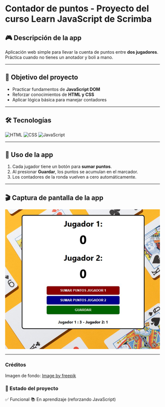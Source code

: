 # Contador de puntos - Proyecto del curso Learn JavaScript de Scrimba

## 🎮 Descripción de la app
Aplicación web simple para llevar la cuenta de puntos entre **dos jugadores**.  
Práctica cuando no tienes un anotador y boli a mano.  

---

## 🎯 Objetivo del proyecto
- Practicar fundamentos de **JavaScript DOM**
- Reforzar conocimientos de **HTML y CSS**
- Aplicar lógica básica para manejar contadores

---

## 🛠️ Tecnologías
![HTML](https://img.shields.io/badge/HTML-orange?logo=html5&logoColor=white)
![CSS](https://img.shields.io/badge/CSS-blue?logo=css3&logoColor=white)
![JavaScript](https://img.shields.io/badge/JavaScript-yellow?logo=javascript&logoColor=black)

---

## 📖 Uso de la app
1. Cada jugador tiene un botón para **sumar puntos**.  
2. Al presionar **Guardar**, los puntos se acumulan en el marcador.  
3. Los contadores de la ronda vuelven a cero automáticamente.  

---

## 🎬 Captura de pantalla de la app
![Contador](https://github.com/churumbel/ContadorPuntos/blob/main/screenshot-contador.jpg)


---

### Créditos
Imagen de fondo: <a href="https://www.freepik.com/free-photo/casino-cards-yellow-background_13850475.htm#fromView=search&page=2&position=44&uuid=dfaec6e7-8458-41ab-a0af-a75b206baba0&query=cartas+espa%C3%B1olas">Image by freepik</a>

### 📌 Estado del proyecto
✅ Funcional
📚 En aprendizaje (reforzando JavaScript)